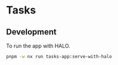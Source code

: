 # Tasks

## Development

To run the app with HALO.

```bash
pnpm -w nx run tasks-app:serve-with-halo
```
